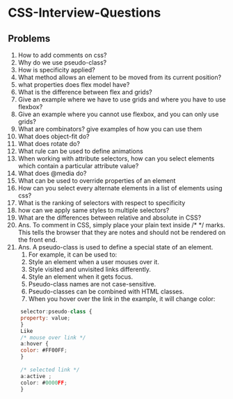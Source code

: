 # CSS-Interview-Questions
## Problems
1. How to add comments on css?
2. Why do we use pseudo-class?
3. How is specificity applied?
4. What method allows an element to be moved from its current position?
5. what properties does flex model have?
6. What is the difference between flex and grids?
7. Give an example where we have to use grids and where you have to use flexbox?
8. Give an example where you cannot use flexbox, and you can only use grids?
9. What are combinators? give examples of how you can use them
10. What does object-fit do?
11. What does rotate do?
12. What rule can be used to define animations
13. When working with attribute selectors, how can you select elements which contain a particular attribute value?
14. What does @media do?
15. What can be used to override properties of an element
16. How can you select every alternate elements in a list of elements using css?
17. What is the ranking of selectors with respect to specificity
18. how can we apply same styles to multiple selectors?
19. What are the differences between relative and absolute in CSS?
1. Ans. To comment in CSS, simply place your plain text inside /* */ marks. This tells  the browser that they are notes and should not be rendered on the front end.
2. Ans. A pseudo-class is used to define a special state of an element.
   1. For example, it can be used to:
   2. Style an element when a user mouses over it.
   3. Style visited and unvisited links differently.
   4. Style an element when it gets focus.
   5. Pseudo-class names are not case-sensitive.
   6. Pseudo-classes can be combined with HTML classes.
   7. When you hover over the link in the example, it will change color:
```js
    selector:pseudo-class {
    property: value;
    }
    Like 
    /* mouse over link */
    a:hover {
    color: #FF00FF;
    }
    
    /* selected link */
    a:active ;
    color: #0000FF;
    }
```
